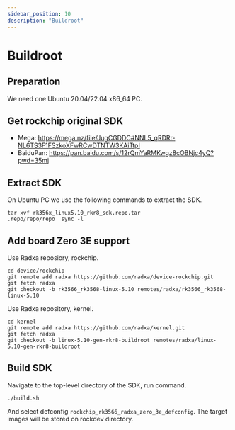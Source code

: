 ```yaml
---
sidebar_position: 10
description: "Buildroot"
---
```


# Buildroot

## Preparation

We need one Ubuntu 20.04/22.04 x86_64 PC.

## Get rockchip original SDK

- Mega: https://mega.nz/file/JugCGDDC#NNL5_qRDRr-NL6TS3F1FSzkoXFwRCwDTNTW3KAiTtpI
- BaiduPan: https://pan.baidu.com/s/12rQmYaRMKwgz8cOBNjc4yQ?pwd=35mj

## Extract SDK

On Ubuntu PC we use the following commands to extract the SDK.

```
tar xvf rk356x_linux5.10_rkr8_sdk.repo.tar
.repo/repo/repo  sync -l
```

## Add board Zero 3E support

Use Radxa reposiory, rockchip.

```
cd device/rockchip
git remote add radxa https://github.com/radxa/device-rockchip.git
git fetch radxa
git checkout -b rk3566_rk3568-linux-5.10 remotes/radxa/rk3566_rk3568-linux-5.10
```

Use Radxa repository, kernel.

```
cd kernel
git remote add radxa https://github.com/radxa/kernel.git
git fetch radxa
git checkout -b linux-5.10-gen-rkr8-buildroot remotes/radxa/linux-5.10-gen-rkr8-buildroot
```

## Build SDK

Navigate to the top-level directory of the SDK, run command.

```
./build.sh
```

And select defconfig `rockchip_rk3566_radxa_zero_3e_defconfig`.
The target images will be stored on rockdev directory.
